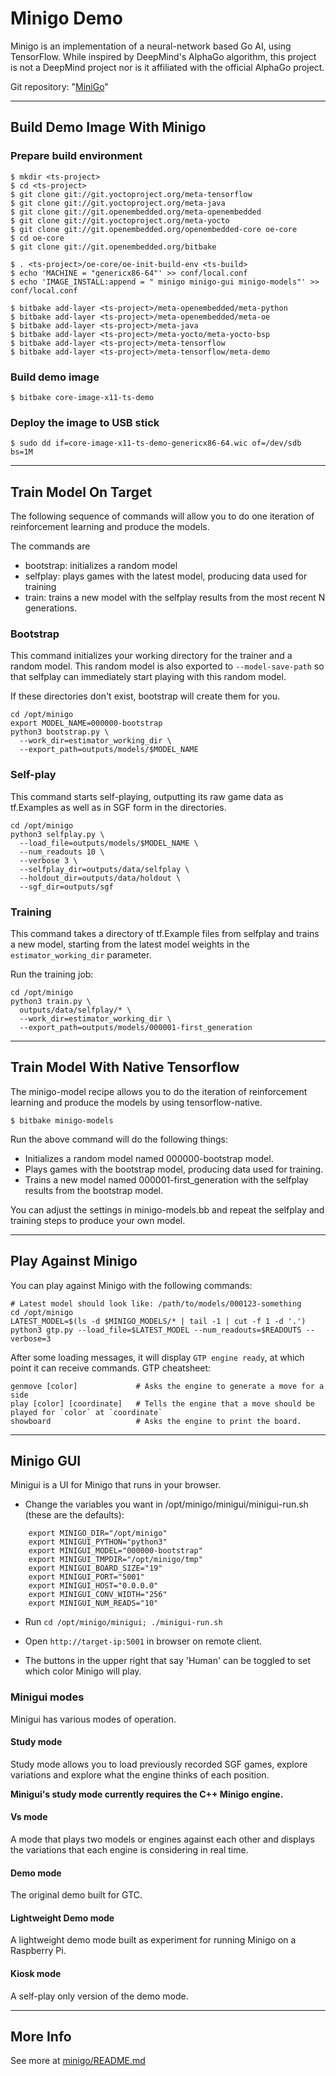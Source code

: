 Minigo Demo
==================================================

Minigo is an implementation of a neural-network based Go AI, using TensorFlow.
While inspired by DeepMind's AlphaGo algorithm, this project is not
a DeepMind project nor is it affiliated with the official AlphaGo project.

Git repository: "[MiniGo](https://github.com/tensorflow/minigo)"


------------
## Build Demo Image With Minigo

### Prepare build environment
```shell
$ mkdir <ts-project>
$ cd <ts-project>
$ git clone git://git.yoctoproject.org/meta-tensorflow
$ git clone git://git.yoctoproject.org/meta-java
$ git clone git://git.openembedded.org/meta-openembedded
$ git clone git://git.yoctoproject.org/meta-yocto
$ git clone git://git.openembedded.org/openembedded-core oe-core
$ cd oe-core
$ git clone git://git.openembedded.org/bitbake

$ . <ts-project>/oe-core/oe-init-build-env <ts-build>
$ echo 'MACHINE = "genericx86-64"' >> conf/local.conf
$ echo 'IMAGE_INSTALL:append = " minigo minigo-gui minigo-models"' >> conf/local.conf

$ bitbake add-layer <ts-project>/meta-openembedded/meta-python
$ bitbake add-layer <ts-project>/meta-openembedded/meta-oe
$ bitbake add-layer <ts-project>/meta-java
$ bitbake add-layer <ts-project>/meta-yocto/meta-yocto-bsp
$ bitbake add-layer <ts-project>/meta-tensorflow
$ bitbake add-layer <ts-project>/meta-tensorflow/meta-demo
```

### Build demo image
```shell
$ bitbake core-image-x11-ts-demo
```

### Deploy the image to USB stick
```shell
$ sudo dd if=core-image-x11-ts-demo-genericx86-64.wic of=/dev/sdb bs=1M
```

------------
## Train Model On Target

The following sequence of commands will allow you to do one iteration of
reinforcement learning and produce the models.

The commands are

 - bootstrap: initializes a random model
 - selfplay: plays games with the latest model, producing data used for training
 - train: trains a new model with the selfplay results from the most recent N
   generations.

### Bootstrap

This command initializes your working directory for the trainer and a random
model. This random model is also exported to `--model-save-path` so that
selfplay can immediately start playing with this random model.

If these directories don't exist, bootstrap will create them for you.

```shell
cd /opt/minigo
export MODEL_NAME=000000-bootstrap
python3 bootstrap.py \
  --work_dir=estimator_working_dir \
  --export_path=outputs/models/$MODEL_NAME
```

### Self-play

This command starts self-playing, outputting its raw game data as tf.Examples
as well as in SGF form in the directories.

```shell
cd /opt/minigo
python3 selfplay.py \
  --load_file=outputs/models/$MODEL_NAME \
  --num_readouts 10 \
  --verbose 3 \
  --selfplay_dir=outputs/data/selfplay \
  --holdout_dir=outputs/data/holdout \
  --sgf_dir=outputs/sgf
```

### Training

This command takes a directory of tf.Example files from selfplay and trains a
new model, starting from the latest model weights in the `estimator_working_dir`
parameter.

Run the training job:

```shell
cd /opt/minigo
python3 train.py \
  outputs/data/selfplay/* \
  --work_dir=estimator_working_dir \
  --export_path=outputs/models/000001-first_generation
```


------------
## Train Model With Native Tensorflow

The minigo-model recipe allows you to do the iteration of reinforcement learning 
and produce the models by using tensorflow-native.
```shell
$ bitbake minigo-models
```
Run the above command will do the following things:

 - Initializes a random model named 000000-bootstrap model.
 - Plays games with the bootstrap model, producing data used for training.
 - Trains a new model named 000001-first_generation with the selfplay results
   from the bootstrap model.

You can adjust the settings in minigo-models.bb and repeat the selfplay and
training steps to produce your own model.


------------
## Play Against Minigo

You can play against Minigo with the following commands:
```shell
# Latest model should look like: /path/to/models/000123-something
cd /opt/minigo
LATEST_MODEL=$(ls -d $MINIGO_MODELS/* | tail -1 | cut -f 1 -d '.')
python3 gtp.py --load_file=$LATEST_MODEL --num_readouts=$READOUTS --verbose=3
```

After some loading messages, it will display `GTP engine ready`, at which point
it can receive commands.  GTP cheatsheet:

```
genmove [color]             # Asks the engine to generate a move for a side
play [color] [coordinate]   # Tells the engine that a move should be played for `color` at `coordinate`
showboard                   # Asks the engine to print the board.
```

------------
## Minigo GUI

Minigui is a UI for Minigo that runs in your browser.

- Change the variables you want in /opt/minigo/minigui/minigui-run.sh
   (these are the defaults):

```shell
	export MINIGO_DIR="/opt/minigo"
    export MINIGUI_PYTHON="python3"
    export MINIGUI_MODEL="000000-bootstrap"
    export MINIGUI_TMPDIR="/opt/minigo/tmp"
    export MINIGUI_BOARD_SIZE="19"
    export MINIGUI_PORT="5001"
    export MINIGUI_HOST="0.0.0.0"
    export MINIGUI_CONV_WIDTH="256"
    export MINIGUI_NUM_READS="10"
```

- Run `cd /opt/minigo/minigui; ./minigui-run.sh`

- Open `http://target-ip:5001` in browser on remote client.

- The buttons in the upper right that say 'Human' can be toggled to set which
  color Minigo will play.


### Minigui modes

Minigui has various modes of operation.

#### Study mode

Study mode allows you to load previously recorded SGF games, explore variations
and explore what the engine thinks of each position.

**Minigui's study mode currently requires the C++ Minigo engine.**

#### Vs mode

A mode that plays two models or engines against each other and displays the
variations that each engine is considering in real time.

#### Demo mode

The original demo built for GTC.

#### Lightweight Demo mode

A lightweight demo mode built as experiment for running Minigo on a Raspberry
Pi.

#### Kiosk mode

A self-play only version of the demo mode.


------------
## More Info

See more at [minigo/README.md](https://github.com/tensorflow/minigo/tree/master/README.md)


